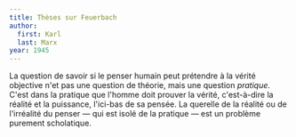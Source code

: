 ```yaml
---
title: Thèses sur Feuerbach
author:
  first: Karl
  last: Marx
year: 1945
---
```


La question de savoir si le penser humain peut prétendre à la vérité objective n'et pas une question de théorie, mais une question *pratique*. C'est dans la pratique que l'homme doit prouver la vérité, c'est-à-dire la réalité et la puissance, l'ici-bas de sa pensée. La querelle de la réalité ou de l'irréalité du penser — qui est isolé de la pratique — est un problème purement scholatique.

